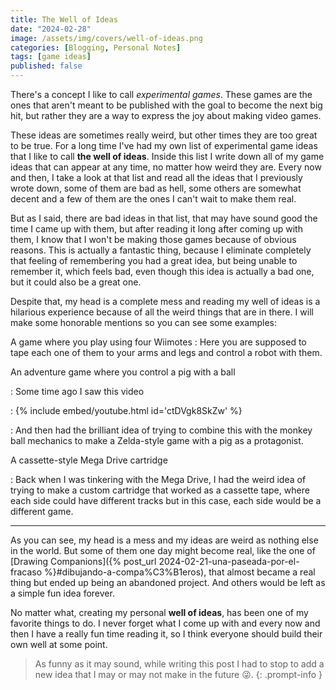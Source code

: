 ```yaml
---
title: The Well of Ideas
date: "2024-02-28"
image: /assets/img/covers/well-of-ideas.png
categories: [Blogging, Personal Notes]
tags: [game ideas]
published: false
---
```


There's a concept I like to call *experimental games*. These games are the ones that aren't meant to be published with the goal to become the next big hit, but rather they are a way to express the joy about making video games.

These ideas are sometimes really weird, but other times they are too great to be true. For a long time I've had my own list of experimental game ideas that I like to call **the well of ideas**. Inside this list I write down all of my game ideas that can appear at any time, no matter how weird they are. Every now and then, I take a look at that list and read all the ideas that I previously wrote down, some of them are bad as hell, some others are somewhat decent and a few of them are the ones I can't wait to make them real.

But as I said, there are bad ideas in that list, that may have sound good the time I came up with them, but after reading it long after coming up with them, I know that I won't be making those games because of obvious reasons. This is actually a fantastic thing, because I eliminate completely that feeling of remembering you had a great idea, but being unable to remember it, which feels bad, even though this idea is actually a bad one, but it could also be a great one.

Despite that, my head is a complete mess and reading my well of ideas is a hilarious experience because of all the weird things that are in there. I will make some honorable mentions so you can see some examples:

A game where you play using four Wiimotes
  : Here you are supposed to tape each one of them to your arms and legs and control a robot with them.

An adventure game where you control a pig with a ball

  : Some time ago I saw this video

  : {% include embed/youtube.html id='ctDVgk8SkZw' %}

  : And then had the brilliant idea of trying to combine this with the monkey ball mechanics to make a Zelda-style game with a pig as a protagonist.

A cassette-style Mega Drive cartridge

  : Back when I was tinkering with the Mega Drive, I had the weird idea of trying to make a custom cartridge that worked as a cassette tape, where each side could have different tracks but in this case, each side would be a different game.

---

As you can see, my head is a mess and my ideas are weird as nothing else in the world. But some of them one day might become real, like the one of [Drawing Companions]({% post_url 2024-02-21-una-paseada-por-el-fracaso %}#dibujando-a-compa%C3%B1eros), that almost became a real thing but ended up being an abandoned project. And others would be left as a simple fun idea forever.

No matter what, creating my personal **well of ideas**, has been one of my favorite things to do. I never forget what I come up with and every now and then I have a really fun time reading it, so I think everyone should build their own well at some point.

> As funny as it may sound, while writing this post I had to stop to add a new idea that I may or may not make in the future 😜.
{: .prompt-info }
